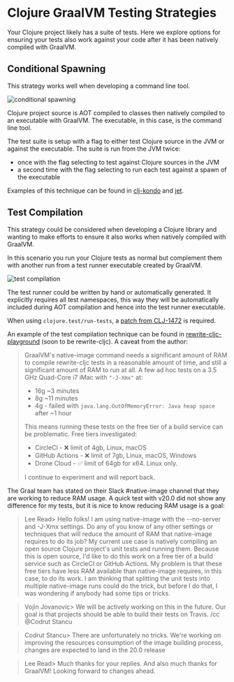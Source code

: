 # Clojure GraalVM Testing Strategies

Your Clojure project likely has a suite of tests. Here we explore options
for ensuring your tests also work against your code after it has been natively
compiled with GraalVM.

## Conditional Spawning

This strategy works well when developing a command line tool.

![conditional spawning](clj-graal-testing-conditional-spawn.png)

Clojure project source is AOT compiled to classes then natively compiled to
an executable with GraalVM. The executable, in this case, is the command line
tool.

The test suite is setup with a flag to either test Clojure source in the JVM or
against the executable. The suite is run from the JVM twice:

* once with the flag selecting to test against Clojure sources in the JVM
* a second time with the flag selecting to run each test against a spawn of the executable

Examples of this technique can be found in [clj-kondo](https://github.com/borkdude/clj-kondo/blob/875a6bcf660fab60e3037b862edcab23dbc6124a/test/clj_kondo/test_utils.clj#L121)
and [jet](https://github.com/borkdude/jet/blob/92e186a020193645fbca5832b07c5d7c21ef9182/test/jet/test_utils.clj#L19).

## Test Compilation

This strategy could be considered when developing a Clojure library and wanting
to make efforts to ensure it also works when natively compiled with GraalVM.

In this scenario you run your Clojure tests as normal but complement them with
another run from a test runner executable created by GraalVM.

![test compilation](clj-graal-testing-compile.png)

The test runner could be written by hand or automatically generated. It explicitly
requires all test namespaces, this way they will be automatically included
during AOT compilation and hence into the test runner executable.

When using `clojure.test/run-tests`, a [patch from CLJ-1472](../CLJ-1472/README.md)
is required.

An example of the test compilation technique can be found in
[rewrite-cljc-playground](https://github.com/lread/rewrite-cljc-playground/blob/master/script/graal-tests.sh)
(soon to be rewrite-cljc). A caveat from the author:

> GraalVM's native-image command needs a significant amount of RAM to compile
rewrite-cljc tests in a reasonable amount of time, and still a significant
amount of RAM to run at all. A few ad hoc tests on a 3.5 GHz Quad-Core i7 iMac
with `"-J-Xmx"` at:
>
> * 16g ~3 minutes
> * 8g ~11 minutes
> * 4g - failed with `java.lang.OutOfMemoryError: Java heap space` after ~1 hour
>
> This means running these tests on the free tier of a build service can be
problematic. Free tiers investigated:
>
> * CircleCI - ❌ limit of 4gb, Linux, macOS
> * GitHub Actions - ❌ limit of 7gb, Linux, macOS, Windows
> * Drone Cloud - ✅ limit of 64gb for x64. Linux only.
>
> I continue to experiment and will report back.

The Graal team has stated on their Slack #native-image channel that they are working to reduce RAM usage. A quick test with v20.0 did not show any difference for my tests, but it is nice to know reducing RAM usage is a goal:

> Lee Read>
Hello folks!  I am using native-image with the --no-server and -J-Xmx settings.  Do any of you know of any other settings or techniques that will reduce the amount of RAM that native-image requires to do its job?  My current use case is natively compiling an open source Clojure project's unit tests and running them. Because this is open source, I'd like to do this work on a free tier of a build service such as CircleCI or GitHub Actions.  My problem is that these free tiers have less RAM available than native-image requires, in this case, to do its work.
I am thinking that splitting the unit tests into multiple native-image runs could do the trick, but before I do that, I was wondering if anybody had some tips or tricks.

> Vojin Jovanovic>
We will be actively working on this in the future. Our goal is that projects should be able to build their tests on Travis. /cc @Codrut Stancu

> Codrut Stancu>
There are unfortunately no tricks. We're working on improving the resources consumption of the image building process, changes are expected to land in the 20.0 release

> Lee Read>
Much thanks for your replies. And also much thanks for GraalVM!
Looking forward to changes ahead.
